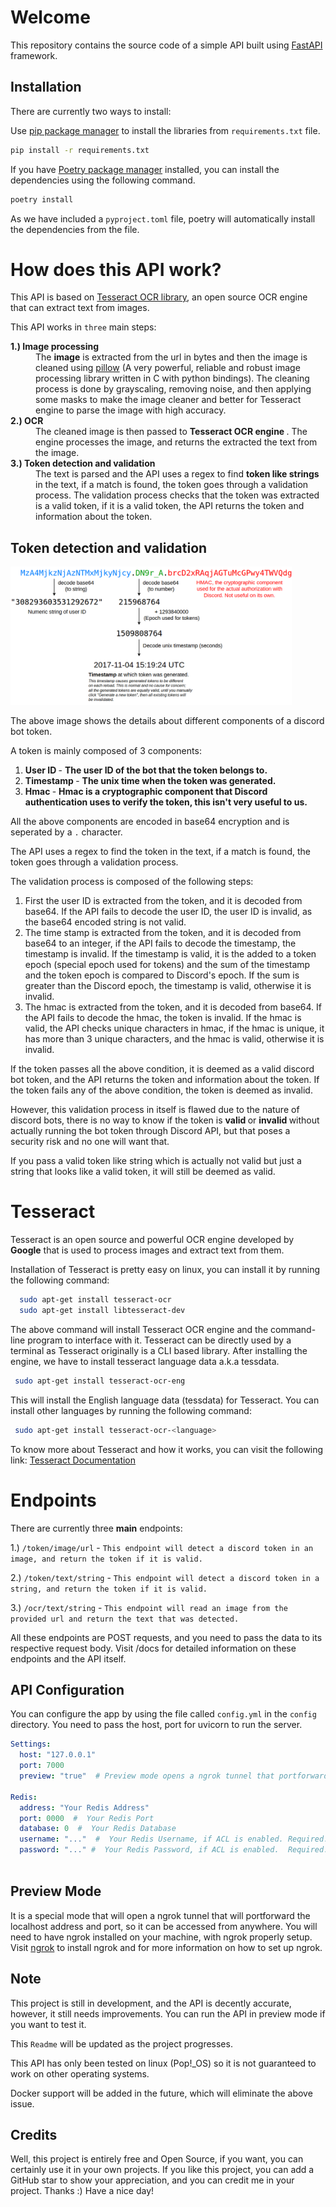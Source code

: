 # Welcome

This repository contains the source code of a simple API built using [FastAPI](https://fastapi.tiangolo.com) framework.

## Installation
There are currently two ways to install:

Use [pip package manager](https://pip.pypa.io/en/stable/) to install the libraries from ``requirements.txt`` file.

```bash
pip install -r requirements.txt
```

If you have [Poetry package manager](https://python-poetry.org/) installed, you can install the dependencies using 
the following command.

```bash
poetry install
```
As we have included a `pyproject.toml` file, poetry will automatically install the dependencies from the file.

# How does this API work?
This API is based on [Tesseract OCR library](https://), an open source OCR engine that can extract text from images.

This API works in `three` main steps:
<dl>

<dt> <strong> 1.) Image processing </strong> </dt>
    <dd> The <strong>image</strong> is extracted from the url in bytes and then the image is cleaned using <a href="https://github.com/python-pillow/Pillow">pillow</a> (A very powerful, reliable and robust image processing library written in C with python bindings). The cleaning process is done by grayscaling, removing noise, and then applying some masks to make the image cleaner and better for Tesseract engine to parse the image with high accuracy. </dd>

<dt> <strong> 2.) OCR </strong> </dt>
    <dd> The cleaned image is then passed to <strong> Tesseract OCR engine </strong>. The engine processes the image, and returns the extracted the text from the image. </dd>

<dt> <strong> 3.) Token detection and validation </strong> </dt>
    <dd> The text is parsed and the API uses a regex to find <strong> token like strings </strong> in the text, if a match is found, the token goes through a validation process.
         The validation process checks that the token was extracted is a valid token, if it is a valid token, the API returns the token and information about the token. </dd>

</dl>

## Token detection and validation
<img src="./static/images/token.png" width=450px></img>

The above image shows the details about different components of a discord bot token.

A token is mainly composed of 3 components:

<ol>

<li> <strong> User ID </strong> - <strong> The user ID of the bot that the token belongs to. </strong> </li>

<li> <strong> Timestamp </strong> - <strong> The unix time when the token was generated. </strong> </li>

<li> <strong> Hmac </strong> - <strong> Hmac is a cryptographic component that Discord authentication uses to verify the token, this isn't very useful to us.</strong> </li>

</ol>

All the above components are encoded in base64 encryption and is seperated by a `.` character.

The API uses a regex to find the token in the text, if a match is found, the token goes through a validation process.

The validation process is composed of the following steps:

<ol>
<li> First the user ID is extracted from the token, and it is decoded from base64. If the API fails to decode the user ID, the user ID is invalid, as the base64 encoded string is not valid. </li>


<li> The time stamp is extracted from the token, and it is decoded from base64 to an integer, if the API fails to decode the timestamp, the timestamp is invalid.
     If the timestamp is valid, it is the added to a token epoch (special epoch used for tokens) and the sum of the timestamp and the token epoch is compared to Discord's epoch.
     If the sum is greater than the Discord epoch, the timestamp is valid, otherwise it is invalid. </li>


<li> The hmac is extracted from the token, and it is decoded from base64. If the API fails to decode the hmac, the token is invalid.
     If the hmac is valid, the API checks unique characters in hmac, if the hmac is unique, it has more than 3 unique characters, and the hmac is valid, otherwise it is invalid. </li>
</ol>

If the token passes all the above condition, it is deemed as a valid discord bot token, and the API returns the token and information about the token.
If the token fails any of the above condition, the token is deemed as invalid.

However, this validation process in itself is flawed due to the nature of discord bots, there is no way to know if the token is <strong> valid </strong> or <strong> invalid </strong> without actually running the bot token through Discord API, but that poses a security risk and no one will want that.

If you pass a valid token like string which is actually not valid but just a string that looks like a valid token, it will still be deemed as valid.


# Tesseract
Tesseract is an open source and powerful OCR engine developed by **Google** that is used to process images and extract text from them.

Installation of Tesseract is pretty easy on linux, you can install it by running the following command:

```bash
  sudo apt-get install tesseract-ocr
  sudo apt-get install libtesseract-dev
```

The above command will install Tesseract OCR engine and the command-line program to interface with it.
Tesseract can be directly used by a terminal as Tesseract originally is a CLI based library. After installing the engine, we have to install tesseract language data a.k.a tessdata.

```bash
 sudo apt-get install tesseract-ocr-eng
```
This will install the English language data (tessdata) for Tesseract. You can install other languages by running the following command:


```bash
 sudo apt-get install tesseract-ocr-<language>
```
To know more about Tesseract and how it works, you can visit the following link:
<a href="https://tesseract-ocr.github.io/">Tesseract Documentation</a>


# Endpoints
There are currently three **main** endpoints:

1.) ```/token/image/url``` - `This endpoint will detect a discord token in an image, and return the token if it is valid.`

2.) ```/token/text/string``` - `This endpoint will detect a discord token in a string, and return the token if it is valid.`

3.) ```/ocr/text/string``` - `This endpoint will read an image from the provided url and return the text that was detected.`

All these endpoints are POST requests, and you need to pass the data to its respective request body.
Visit /docs for detailed information on these endpoints and the API itself.

## API Configuration
You can configure the app by using the file called ``config.yml`` in the ``config`` directory.
You need to pass the host, port for uvicorn to run the server.
```yaml
Settings:
  host: "127.0.0.1"
  port: 7000
  preview: "true"  # Preview mode opens a ngrok tunnel that portforwards the localhost address and port, so that the world can see it. Although, please don't use this in production

Redis:
  address: "Your Redis Address"
  port: 0000  #  Your Redis Port
  database: 0  #  Your Redis Database
  username: "..."  #  Your Redis Username, if ACL is enabled. Required.
  password: "..." #  Your Redis Password, if ACL is enabled.  Required.
  
```
## Preview Mode
It is a special mode that will open a ngrok tunnel that will portforward the localhost address and port, so it can be accessed from anywhere.
You will need to have ngrok installed on your machine, with ngrok properly setup.
Visit [ngrok](https://ngrok.io/) to install ngrok and for more information on how to set up ngrok.


## Note
This project is still in development, and the API is decently accurate, however, it still needs improvements. You can run the API in preview mode if you want to test it.

This `Readme` will be updated as the project progresses.

This API has only been tested on linux (Pop!_OS) so it is not guaranteed to work on other operating systems.

Docker support will be added in the future, which will eliminate the above issue.

## Credits
Well, this project is entirely free and Open Source, if you want, you can certainly use it in your own projects.
If you like this project, you can add a GitHub star to show your appreciation, and you can credit me in your project.
Thanks :)
Have a nice day!
